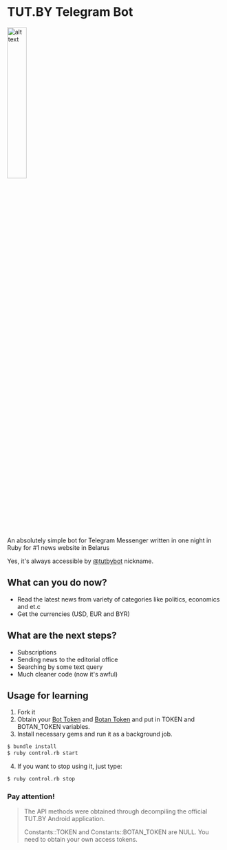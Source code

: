 # TUT.BY Telegram Bot

<img src="https://github.com/chyrta/TUTBYBot/blob/master/screenshot.png" alt="alt text" width="30%">

An absolutely simple bot for Telegram Messenger written in one night in Ruby for #1 news website in Belarus

Yes, it's always accessible by [@tutbybot] nickname.

## What can you do now?

  - Read the latest news from variety of categories like politics, economics and et.c
  - Get the currencies (USD, EUR and BYR)

## What are the next steps?
  
  - Subscriptions
  - Sending news to the editorial office
  - Searching by some text query
  - Much cleaner code (now it's awful)

## Usage for learning
1. Fork it
2. Obtain your [Bot Token] and [Botan Token] and put in TOKEN and BOTAN_TOKEN variables.
3. Install necessary gems and run it as a background job.

```sh
$ bundle install
$ ruby control.rb start
```

4. If you want to stop using it, just type:

```sh
$ ruby control.rb stop
```

### Pay attention!
> The API methods were obtained through decompiling
> the official TUT.BY Android application.
> 
> Constants::TOKEN and Constants::BOTAN_TOKEN are NULL. You need to obtain your own access tokens.

[@tutbybot]: <http://telegram.me/tutbybot>
[Bot Token]: <http://telegram.me/botfather>
[Botan Token]: <https://appmetrica.yandex.com>
